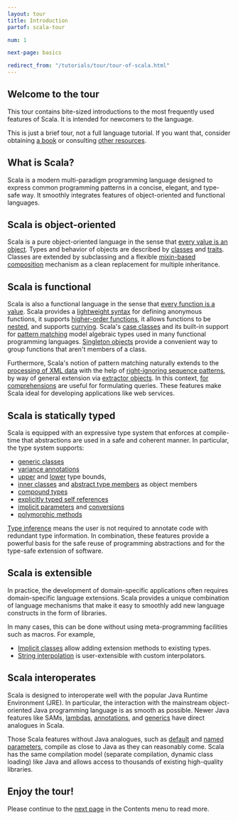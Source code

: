 ```yaml
---
layout: tour
title: Introduction
partof: scala-tour

num: 1

next-page: basics

redirect_from: "/tutorials/tour/tour-of-scala.html"
---
```


## Welcome to the tour
This tour contains bite-sized introductions to the most frequently used features
of Scala. It is intended for newcomers to the language.

This is just a brief tour, not a full language tutorial. If
you want that, consider obtaining [a book](/books.html) or consulting
[other resources](/learn.html).

## What is Scala?
Scala is a modern multi-paradigm programming language designed to express common programming patterns in a concise, elegant, and type-safe way. It smoothly integrates features of object-oriented and functional languages.

## Scala is object-oriented ##
Scala is a pure object-oriented language in the sense that [every value is an object](unified-types.html). Types and behavior of objects are described by [classes](classes.html) and [traits](traits.html). Classes are extended by subclassing and a flexible [mixin-based composition](mixin-class-composition.html) mechanism as a clean replacement for multiple inheritance.

## Scala is functional ##
Scala is also a functional language in the sense that [every function is a value](unified-types.html). Scala provides a [lightweight syntax](basics.html#functions) for defining anonymous functions, it supports [higher-order functions](higher-order-functions.html), it allows functions to be [nested](nested-functions.html), and supports [currying](multiple-parameter-lists.html). Scala's [case classes](case-classes.html) and its built-in support for [pattern matching](pattern-matching.html) model algebraic types used in many functional programming languages. [Singleton objects](singleton-objects.html) provide a convenient way to group functions that aren't members of a class.

Furthermore, Scala's notion of pattern matching naturally extends to the [processing of XML data](https://github.com/scala/scala-xml/wiki/XML-Processing) with the help of [right-ignoring sequence patterns](regular-expression-patterns.html), by way of general extension via [extractor objects](extractor-objects.html). In this context, [for comprehensions](for-comprehensions.html) are useful for formulating queries. These features make Scala ideal for developing applications like web services.

## Scala is statically typed ##
Scala is equipped with an expressive type system that enforces at compile-time that abstractions are used in a safe and coherent manner. In particular, the type system supports:

* [generic classes](generic-classes.html)
* [variance annotations](variances.html)
* [upper](upper-type-bounds.html) and [lower](lower-type-bounds.html) type bounds,
* [inner classes](inner-classes.html) and [abstract type members](abstract-type-members.html) as object members
* [compound types](compound-types.html)
* [explicitly typed self references](self-types.html)
* [implicit parameters](implicit-parameters.html) and [conversions](implicit-conversions.html)
* [polymorphic methods](polymorphic-methods.html)

[Type inference](type-inference.html) means the user is not required to annotate code with redundant type information. In combination, these features provide a powerful basis for the safe reuse of programming abstractions and for the type-safe extension of software.

## Scala is extensible ##

In practice, the development of domain-specific applications often requires domain-specific language extensions. Scala provides a unique combination of language mechanisms that make it easy to smoothly add new language constructs in the form of libraries.

In many cases, this can be done without using meta-programming facilities such as macros. For example,

* [Implicit classes](http://docs.scala-lang.org/overviews/core/implicit-classes.html) allow adding extension methods to existing types.
* [String interpolation](/overviews/core/string-interpolation.html) is user-extensible with custom interpolators.

## Scala interoperates

Scala is designed to interoperate well with the popular Java Runtime Environment (JRE). In particular, the interaction with the mainstream object-oriented Java programming language is as smooth as possible. Newer Java features like SAMs, [lambdas](higher-order-functions.html), [annotations](annotations.html), and [generics](generic-classes.html) have direct analogues in Scala.

Those Scala features without Java analogues, such as [default](default-parameter-values.html) and [named parameters](named-arguments.html), compile as close to Java as they can reasonably come. Scala has the same compilation model (separate compilation, dynamic class loading) like Java and allows access to thousands of existing high-quality libraries.

## Enjoy the tour!

Please continue to the [next page](basics.html) in the Contents menu to read more.
